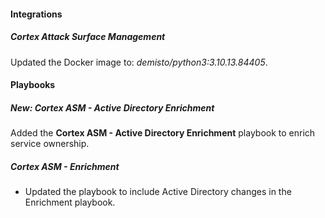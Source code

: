 #### Integrations
##### Cortex Attack Surface Management
Updated the Docker image to: *demisto/python3:3.10.13.84405*.

#### Playbooks

##### New: Cortex ASM - Active Directory Enrichment

Added the **Cortex ASM - Active Directory Enrichment** playbook to enrich service ownership.

##### Cortex ASM - Enrichment

- Updated the playbook to include Active Directory changes in the Enrichment playbook.
